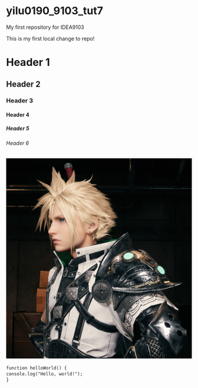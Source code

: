 # yilu0190_9103_tut7
My first repository for IDEA9103

This is my first local change to repo!

# Header 1
## Header 2
### Header 3
#### Header 4
##### Header 5
###### Header 6

![An image of Cloud](Cloud/cloud.png)

```
function helloWorld() {
console.log("Hello, world!");
}
```
